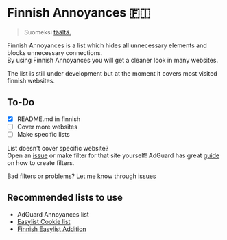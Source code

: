 # Finnish Annoyances 🇫🇮
> Suomeksi [täältä.](https://github.com/Axonym/finnish-annoyances/blob/main/READMEFI.md)

Finnish Annoyances is a list which hides all unnecessary elements and blocks unnecessary connections. </br>
By using Finnish Annoyances you will get a cleaner look in many websites.

The list is still under development but at the moment it covers most visited finnish websites.

## To-Do
- [x] README.md in finnish
- [ ] Cover more websites
- [ ] Make specific lists

List doesn't cover specific website? </br>
Open an [issue](https://github.com/axonym/finnish-annoyances/issues) or make filter for that site yourself! AdGuard has great [guide](https://adguard.com/kb/general/ad-filtering/create-own-filters/) on how to create filters.

Bad filters or problems? Let me know through [issues](https://github.com/axonym/finnish-annoyances/issues)

## Recommended lists to use
* AdGuard Annoyances list
* [Easylist Cookie list](https://subscribe.adblockplus.org/?location=https://secure.fanboy.co.nz/fanboy-cookiemonster.txt&title=EasyList%20Cookie%20List)
* [Finnish Easylist Addition](https://github.com/finnish-easylist-addition/finnish-easylist-addition)
